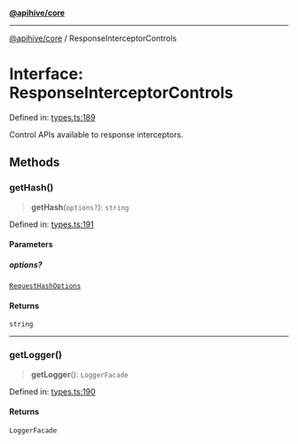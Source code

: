 [**@apihive/core**](../README.md)

***

[@apihive/core](../globals.md) / ResponseInterceptorControls

# Interface: ResponseInterceptorControls

Defined in: [types.ts:189](https://github.com/cleverplatypus/apihive-core/blob/07013091b03a0f47e51724fb271d78c36a50ebbd/src/types.ts#L189)

Control APIs available to response interceptors.

## Methods

### getHash()

> **getHash**(`options?`): `string`

Defined in: [types.ts:191](https://github.com/cleverplatypus/apihive-core/blob/07013091b03a0f47e51724fb271d78c36a50ebbd/src/types.ts#L191)

#### Parameters

##### options?

[`RequestHashOptions`](../type-aliases/RequestHashOptions.md)

#### Returns

`string`

***

### getLogger()

> **getLogger**(): `LoggerFacade`

Defined in: [types.ts:190](https://github.com/cleverplatypus/apihive-core/blob/07013091b03a0f47e51724fb271d78c36a50ebbd/src/types.ts#L190)

#### Returns

`LoggerFacade`
